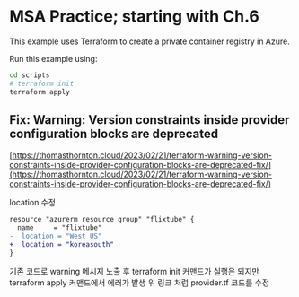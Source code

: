 # MSA Practice; starting with Ch.6

This example uses Terraform to create a private container registry in Azure.

Run this example using:

```bash
cd scripts
# terraform init
terraform apply
```

## Fix: Warning: Version constraints inside provider configuration blocks are deprecated

[https://thomasthornton.cloud/2023/02/21/terraform-warning-version-constraints-inside-provider-configuration-blocks-are-deprecated-fix/](https://thomasthornton.cloud/2023/02/21/terraform-warning-version-constraints-inside-provider-configuration-blocks-are-deprecated-fix/)

location 수정

```diff
resource "azurerm_resource_group" "flixtube" {
  name     = "flixtube"
-  location = "West US"
+  location = "koreasouth"
}
```

기존 코드로 warning 메시지 노출 후 terraform init 커맨드가 실행은 되지만 terraform apply 커맨드에서 에러가 발생 위 링크 처럼 provider.tf 코드를 수정
